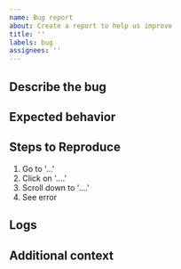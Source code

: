```yaml
---
name: Bug report
about: Create a report to help us improve
title: ''
labels: bug
assignees: ''
---
```


## Describe the bug

<!-- A clear and concise description of what the bug is. -->

## Expected behavior

<!-- A clear and concise description of what you expected to happen. -->

## Steps to Reproduce

<!-- Steps to reproduce the behavior. -->
<!-- To speed up the triaging of your request, try to reproduce the issue running awesome-linter locally, -->
<!-- pointing to a specific container image tag. -->
<!-- Remember to set ACTIONS_RUNNER_DEBUG=true for complete output -->
<!-- Example: -->
<!--
docker run \
  -e RUN_LOCAL=true \
  -e ACTIONS_RUNNER_DEBUG=true \
  -e DISABLE_ERRORS=false \
  -e ERROR_ON_MISSING_EXEC_BIT=true \
  -e LINTER_RULES_PATH=. \
  -e MULTI_STATUS=false \
  -e VALIDATE_ALL_CODEBASE=true \
  -v $(pwd):/tmp/lint \
  ghcr.io/khulnasoft-lab/awesome-linter:v3.13.5
-->

1. Go to '...'
1. Click on '....'
1. Scroll down to '....'
1. See error

## Logs

<!-- Report logs an to help explain your problem. -->

## Additional context

<!-- Add any other relevant information about the problem here. -->
